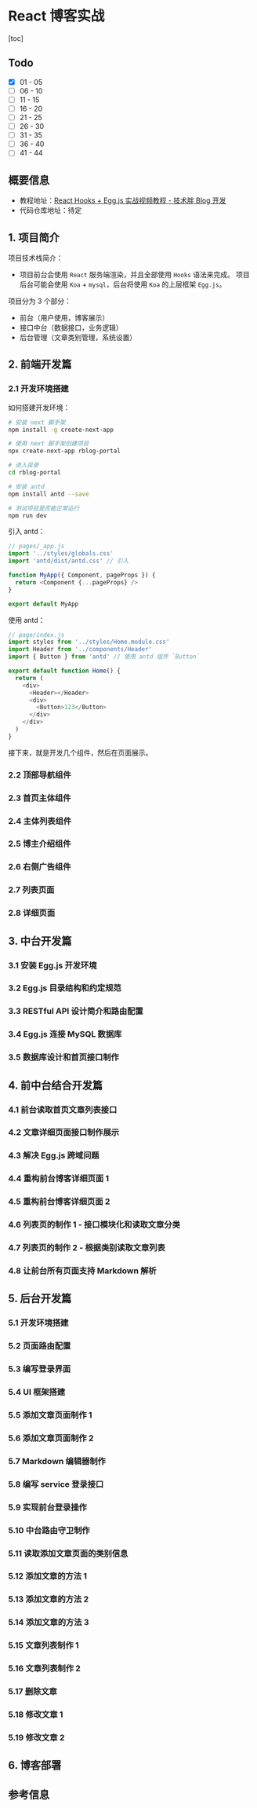 # React 博客实战

[toc]

## Todo

- [x] 01 - 05
- [ ] 06 - 10
- [ ] 11 - 15
- [ ] 16 - 20
- [ ] 21 - 25
- [ ] 26 - 30
- [ ] 31 - 35
- [ ] 36 - 40
- [ ] 41 - 44

## 概要信息

- 教程地址：[React Hooks \+ Egg\.js 实战视频教程 \- 技术胖 Blog 开发](https://jspang.com/detailed?id=52#toc21)
- 代码仓库地址：待定

## 1. 项目简介

项目技术栈简介：

- 项目前台会使用 `React` 服务端渲染，并且全部使用 `Hooks` 语法来完成。 项目后台可能会使用 `Koa` + `mysql`，后台将使用 `Koa` 的上层框架 `Egg.js`。

项目分为 3 个部分：

- 前台（用户使用，博客展示）
- 接口中台（数据接口，业务逻辑）
- 后台管理（文章类别管理，系统设置）

## 2. 前端开发篇

### 2.1 开发环境搭建

如何搭建开发环境：

```sh
# 安装 next 脚手架
npm install -g create-next-app

# 使用 next 脚手架创建项目
npx create-next-app rblog-portal

# 进入目录
cd rblog-portal

# 安装 antd
npm install antd --save

# 测试项目是否能正常运行
npm run dev
```

引入 antd：

```js
// pages/_app.js
import '../styles/globals.css'
import 'antd/dist/antd.css' // 引入

function MyApp({ Component, pageProps }) {
  return <Component {...pageProps} />
}

export default MyApp
```

使用 antd：

```js
// page/index.js
import styles from '../styles/Home.module.css'
import Header from '../components/Header'
import { Button } from 'antd' // 使用 antd 组件 `Button`

export default function Home() {
  return (
    <div>
      <Header></Header>
      <div>
        <Button>123</Button>
      </div>
    </div>
  )
}
```

接下来，就是开发几个组件，然后在页面展示。

### 2.2 顶部导航组件

### 2.3 首页主体组件

### 2.4 主体列表组件

### 2.5 博主介绍组件

### 2.6 右侧广告组件

### 2.7 列表页面

### 2.8 详细页面

## 3. 中台开发篇

### 3.1 安装 Egg.js 开发环境

### 3.2 Egg.js 目录结构和约定规范

### 3.3 RESTful API 设计简介和路由配置

### 3.4 Egg.js 连接 MySQL 数据库

### 3.5 数据库设计和首页接口制作

## 4. 前中台结合开发篇

### 4.1 前台读取首页文章列表接口

### 4.2 文章详细页面接口制作展示

### 4.3 解决 Egg.js 跨域问题

### 4.4 重构前台博客详细页面 1

### 4.5 重构前台博客详细页面 2

### 4.6 列表页的制作 1 - 接口模块化和读取文章分类

### 4.7 列表页的制作 2 - 根据类别读取文章列表

### 4.8 让前台所有页面支持 Markdown 解析

## 5. 后台开发篇

### 5.1 开发环境搭建

### 5.2 页面路由配置

### 5.3 编写登录界面

### 5.4 UI 框架搭建

### 5.5 添加文章页面制作 1

### 5.6 添加文章页面制作 2

### 5.7 Markdown 编辑器制作

### 5.8 编写 service 登录接口

### 5.9 实现前台登录操作

### 5.10 中台路由守卫制作

### 5.11 读取添加文章页面的类别信息

### 5.12 添加文章的方法 1

### 5.13 添加文章的方法 2

### 5.14 添加文章的方法 3

### 5.15 文章列表制作 1

### 5.16 文章列表制作 2

### 5.17 删除文章

### 5.18 修改文章 1

### 5.19 修改文章 2

## 6. 博客部署

## 参考信息
